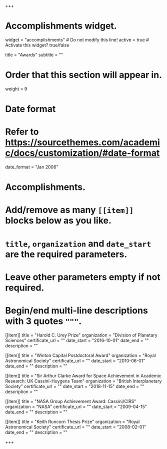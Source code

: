 +++
# Accomplishments widget.
widget = "accomplishments"  # Do not modify this line!
active = true  # Activate this widget? true/false

title = "Awards"
subtitle = ""

# Order that this section will appear in.
weight = 9

# Date format
#   Refer to https://sourcethemes.com/academic/docs/customization/#date-format
date_format = "Jan 2006"

# Accomplishments.
#   Add/remove as many `[[item]]` blocks below as you like.
#   `title`, `organization` and `date_start` are the required parameters.
#   Leave other parameters empty if not required.
#   Begin/end multi-line descriptions with 3 quotes `"""`.

[[item]]
  title = "Harold C. Urey Prize"
  organization = "Division of Planetary Sciences"
  certificate_url = ""
  date_start = "2016-10-01"
  date_end = ""
  description = ""

[[item]]
  title = "Winton Capital Postdoctoral Award"
  organization = "Royal Astronomical Society"
  certificate_url = ""
  date_start = "2010-06-01"
  date_end = ""
  description = ""

[[item]]
    title = "Sir Arthur Clarke Award for Space Achievement in Academic Research: UK Cassini-Huygens Team"
    organization = "British Interplanetary Society"
    certificate_url = ""
    date_start = "2018-11-15"
    date_end = ""
    description = ""

[[item]]
    title = "NASA Group Achievement Award:  Cassini/CIRS"
    organization = "NASA"
    certificate_url = ""
    date_start = "2009-04-15"
    date_end = ""
    description = ""

[[item]]
  title = "Keith Runcorn Thesis Prize"
  organization = "Royal Astronomical Society"
  certificate_url = ""
  date_start = "2008-02-01"
  date_end = ""
  description = ""

+++
